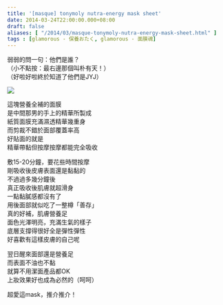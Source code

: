 ```yaml
---
title: '[masque] tonymoly nutra-energy mask sheet'
date: 2014-03-24T22:00:00.000+08:00
draft: false
aliases: [ "/2014/03/masque-tonymoly-nutra-energy-mask-sheet.html" ]
tags : [glamorous - 保養おたく, glamorous - 面膜魂]
---
```


弱弱的問一句：他們是誰？  
（小不點按：最右邊那個叫朴有天！）  
（好啦好啦終於知道了他們是JYJ）  

[![](https://2.bp.blogspot.com/-O1pjRS-JE3Y/XDCzAeOfpPI/AAAAAAAAERQ/Sir9Tk4WGNoEf6Qp2ocFZIkTjWV0Jy4MQCLcBGAs/s640/76.jpg)](https://2.bp.blogspot.com/-O1pjRS-JE3Y/XDCzAeOfpPI/AAAAAAAAERQ/Sir9Tk4WGNoEf6Qp2ocFZIkTjWV0Jy4MQCLcBGAs/s1600/76.jpg)

這塊營養全補的面膜  
是中間那男的手上的精華所製成  
紙質面膜充滿濕透精華幾重身  
而剪裁不錯於面部覆蓋率高  
好貼面的就是  
精華帶黏但按摩按摩都能完全吸收  
  
敷15-20分鐘，要花些時間按摩  
剛吸收後皮膚表面還是黏黏的  
不過過多幾分鐘後  
真正吸收後肌膚就超滑身  
一點黏膩感都沒有了  
用後面部就似吃了一整樽「善存」  
真的好補，肌膚營養足  
面色光澤明亮，充滿生氣的樣子  
底層支撐得很好全是彈性彈性  
好喜歡有這樣皮膚的自己呢  
  
翌日醒來面部還是營養足  
而表面不油也不黏  
就算不用潔面產品都OK  
上妝效果好也成為必然的（呵呵）  
  
超愛這mask，推介推介！